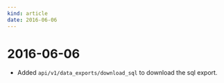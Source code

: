 ```yaml
---
kind: article
date: 2016-06-06
---
```


# 2016-06-06

* Added `api/v1/data_exports/download_sql` to download the sql export.

